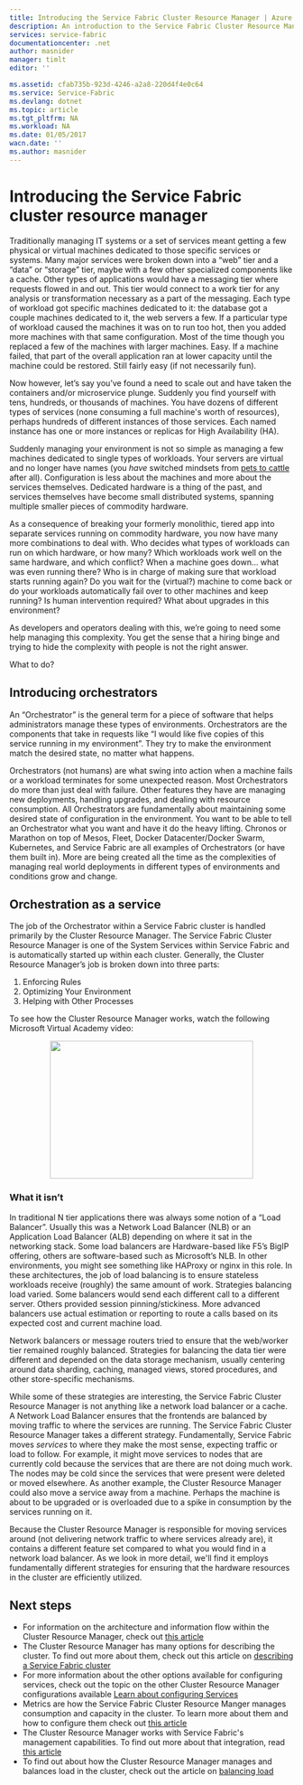 ```yaml
---
title: Introducing the Service Fabric Cluster Resource Manager | Azure
description: An introduction to the Service Fabric Cluster Resource Manager.
services: service-fabric
documentationcenter: .net
author: masnider
manager: timlt
editor: ''

ms.assetid: cfab735b-923d-4246-a2a8-220d4f4e0c64
ms.service: Service-Fabric
ms.devlang: dotnet
ms.topic: article
ms.tgt_pltfrm: NA
ms.workload: NA
ms.date: 01/05/2017
wacn.date: ''
ms.author: masnider
---
```


# Introducing the Service Fabric cluster resource manager
Traditionally managing IT systems or a set of services meant getting a few physical or virtual machines dedicated to those specific services or systems. Many major services were broken down into a “web” tier and a “data” or “storage” tier, maybe with a few other specialized components like a cache. Other types of applications would have a messaging tier where requests flowed in and out. This tier would connect to a work tier for any analysis or transformation necessary as a part of the messaging. Each type of workload got specific machines dedicated to it: the database got a couple machines dedicated to it, the web servers a few. If a particular type of workload caused the machines it was on to run too hot, then you added more machines with that same configuration. Most of the time though you replaced a few of the machines with larger machines. Easy. If a machine failed, that part of the overall application ran at lower capacity until the machine could be restored. Still fairly easy (if not necessarily fun).

Now however, let’s say you’ve found a need to scale out and have taken the containers and/or microservice plunge. Suddenly you find yourself with tens, hundreds, or thousands of machines. You have dozens of different types of services (none consuming a full machine's worth of resources), perhaps hundreds of different instances of those services. Each named instance has one or more instances or replicas for High Availability (HA).

Suddenly managing your environment is not so simple as managing a few machines dedicated to single types of workloads. Your servers are virtual and no longer have names (you *have* switched mindsets from [pets to cattle](http://www.slideshare.net/randybias/architectures-for-open-and-scalable-clouds/20) after all). Configuration is less about the machines and more about the services themselves. Dedicated hardware is a thing of the past, and services themselves have become small distributed systems, spanning multiple smaller pieces of commodity hardware.

As a consequence of breaking your formerly monolithic, tiered app into separate services running on commodity hardware, you now have many more combinations to deal with. Who decides what types of workloads can run on which hardware, or how many? Which workloads work well on the same hardware, and which conflict? When a machine goes down… what was even running there? Who is in charge of making sure that workload starts running again? Do you wait for the (virtual?) machine to come back or do your workloads automatically fail over to other machines and keep running? Is human intervention required? What about upgrades in this environment?

As developers and operators dealing with this, we’re going to need some help managing this complexity. You get the sense that a hiring binge and trying to hide the complexity with people is not the right answer.

What to do?

## Introducing orchestrators
An “Orchestrator” is the general term for a piece of software that helps administrators manage these types of environments. Orchestrators are the components that take in requests like “I would like five copies of this service running in my environment”. They try to make the environment match the desired state, no matter what happens.

Orchestrators (not humans) are what swing into action when a machine fails or a workload terminates for some unexpected reason. Most Orchestrators do more than just deal with failure. Other features they have are managing new deployments, handling upgrades, and dealing with resource consumption. All Orchestrators are fundamentally about maintaining some desired state of configuration in the environment. You want to be able to tell an Orchestrator what you want and have it do the heavy lifting. Chronos or Marathon on top of Mesos, Fleet, Docker Datacenter/Docker Swarm, Kubernetes, and Service Fabric are all examples of Orchestrators (or have them built in). More are being created all the time as the complexities of managing real world deployments in different types of environments and conditions grow and change.

## Orchestration as a service
The job of the Orchestrator within a Service Fabric cluster is handled primarily by the Cluster Resource Manager. The Service Fabric Cluster Resource Manager is one of the System Services within Service Fabric and is automatically started up within each cluster. Generally, the Cluster Resource Manager’s job is broken down into three parts:

1. Enforcing Rules
2. Optimizing Your Environment
3. Helping with Other Processes

To see how the Cluster Resource Manager works, watch the following Microsoft Virtual Academy video:
<center><a target="_blank" href="https://mva.microsoft.com/en-US/training-courses/building-microservices-applications-on-azure-service-fabric-16747?l=d4tka66yC_5706218965">
<img src="./media/service-fabric-cluster-resource-manager-introduction/ConceptsAndDemoVid.png" WIDTH="360" HEIGHT="244">
</a></center>

### What it isn’t
In traditional N tier applications there was always some notion of a “Load Balancer”. Usually this was a Network Load Balancer (NLB) or an Application Load Balancer (ALB) depending on where it sat in the networking stack. Some load balancers are Hardware-based like F5’s BigIP offering, others are software-based such as Microsoft’s NLB. In other environments, you might see something like HAProxy or nginx in this role. In these architectures, the job of load balancing is to ensure stateless workloads receive (roughly) the same amount of work. Strategies balancing load varied. Some balancers would send each different call to a different server. Others provided session pinning/stickiness. More advanced balancers use actual estimation or reporting to route a calls based on its expected cost and current machine load.

Network balancers or message routers tried to ensure that the web/worker tier remained roughly balanced. Strategies for balancing the data tier were different and depended on the data storage mechanism, usually centering around data sharding, caching, managed views, stored procedures, and other store-specific mechanisms.

While some of these strategies are interesting, the Service Fabric Cluster Resource Manager is not anything like a network load balancer or a cache. A Network Load Balancer ensures that the frontends are balanced by moving traffic to where the services are running. The Service Fabric Cluster Resource Manager takes a different strategy. Fundamentally, Service Fabric moves *services* to where they make the most sense, expecting traffic or load to follow. For example, it might move services to nodes that are currently cold because the services that are there are not doing much work. The nodes may be cold since the services that were present were deleted or moved elsewhere. As another example, the Cluster Resource Manager could also move a service away from a machine. Perhaps the machine is about to be upgraded or is overloaded due to a spike in consumption by the services running on it.

Because the Cluster Resource Manager is responsible for moving services around (not delivering network traffic to where services already are), it contains a different feature set compared to what you would find in a network load balancer. As we look in more detail, we'll find it employs fundamentally different strategies for ensuring that the hardware resources in the cluster are efficiently utilized.

## Next steps
- For information on the architecture and information flow within the Cluster Resource Manager, check out [this article ](./service-fabric-cluster-resource-manager-architecture.md)
- The Cluster Resource Manager has many options for describing the cluster. To find out more about them, check out this article on [describing a Service Fabric cluster](./service-fabric-cluster-resource-manager-cluster-description.md)
- For more information about the other options available for configuring services, check out the topic on the other Cluster Resource Manager configurations available [Learn about configuring Services](./service-fabric-cluster-resource-manager-configure-services.md)
- Metrics are how the Service Fabric Cluster Resource Manger manages consumption and capacity in the cluster. To learn more about them and how to configure them check out [this article](./service-fabric-cluster-resource-manager-metrics.md)
- The Cluster Resource Manager works with Service Fabric's management capabilities. To find out more about that integration, read [this article](./service-fabric-cluster-resource-manager-management-integration.md)
- To find out about how the Cluster Resource Manager manages and balances load in the cluster, check out the article on [balancing load](./service-fabric-cluster-resource-manager-balancing.md)